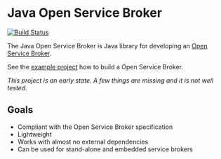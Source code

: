 # Java Open Service Broker

[![Build Status](https://travis-ci.org/fmui/java-osb.svg?branch=master)](https://travis-ci.org/fmui/java-osb)

The Java Open Service Broker is Java library for developing an [Open Service Broker](https://github.com/openservicebrokerapi/servicebroker/).

See the [example project](https://github.com/fmui/java-osb/tree/master/java-osb-example) how to build a Open Service Broker.

_This project is an early state. A few things are missing and it is not well tested._ 

## Goals

* Compliant with the Open Service Broker specification
* Lightweight
* Works with almost no external dependencies
* Can be used for stand-alone and embedded service brokers